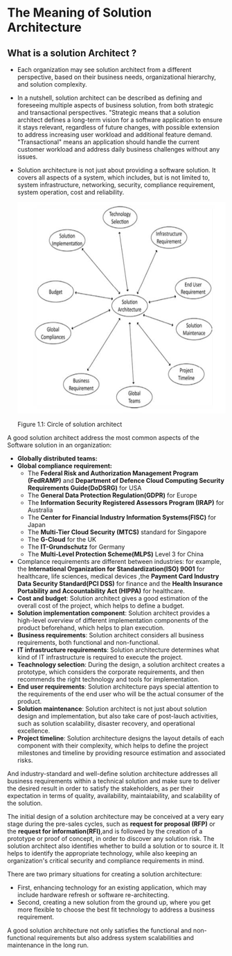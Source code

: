 # The Meaning of Solution Architecture

## What is a solution Architect ?

- Each organization may see solution architect from a different perspective, based on their business needs, organizational hierarchy, and solution complexity.
- In a nutshell, solution architect can be described as defining and foreseeing multiple aspects of business solution, from both strategic and transactional perspectives. "Strategic means
  that a solution architect defines a long-term vision for a software application to ensure it stays relevant, regardless of future changes, with possible extension  to address increasing
  user workload and additional feature demand. "Transactional" means an application should handle the current customer workload and address daily business challenges without any issues.
- Solution architecture is not just about providing a software solution. It covers all aspects of a system, which includes, but is not limited to, system infrastructure, networking, security,
  compliance requirement, system operation, cost and reliability.

  ![ Figure 1.1:](https://github.com/rex-makusia/Solution-Architects-Handbook/blob/main/Figure-1-1.jpg)

  Figure 1.1:  Circle of solution architect
 
A good solution architect address the most common aspects of the Software solution in an organization:

- **Globally distributed teams:**
- **Global compliance requirement:**
  - The **Federal Risk and Authorization Management Program (FedRAMP)** and **Department of Defence Cloud Computing Security Requirements Guide(DoDSRG)** for USA
  - The **General Data Protection Regulation(GDPR)** for Europe
  - The **Information Security Registered Assessors Program (IRAP)** for Australia
  - The **Center for Financial Industry Information Systems(FISC)** for Japan
  - The **Multi-Tier Cloud Security (MTCS)** standard for Singapore
  - The **G-Cloud** for the UK
  - The **IT-Grundschutz** for Germany
  - The **Multi-Level Protection Scheme(MLPS)** Level 3 for China
- Complance requirements are different between industries: for example, the **International Organization for Standardization(ISO) 9001** for healthcare, life sciences, medical devices ,the **Payment Card Industry Data Security Standard(PCI DSS)** for finance and the **Health Insurance Portability and Accountability Act (HIPPA)** for healthcare.
- **Cost and budget**: Solution architect gives a good estimation of the overall cost of the project, which helps to define a budget.
- **Solution implementation component**: Solution architect provides a high-level overview of different implementation components of the product beforehand, which helps to plan execution.
- **Business requirements**: Solution architect considers all business requirements, both functional and non-functional.
- **IT infrastructure requirements**: Solution architecture determines what kind of IT infrastructure is required to execute the project.
- **Teachnology selection**: During the design, a solution architect creates a prototype, which considers the corporate requirements, and then recommends the right technology and tools for implementation. 
- **End user requirements**: Solution architecture pays special attention to the requirements of the end user who will be the actual consumer of the product. 
- **Solution maintenance**: Solution architect is not just about solution design and implementation, but also take care of post-lauch activities, such as solution scalability, disaster recovery, and operational excellence.
- **Project timeline**: Solution architecture designs the layout details of each component with their complexity, which helps to define the project milestones and timeline by providing resource estimation and associated risks.

And industry-standard and well-define solution architecture addresses all business requirements within a technical solution and make sure to deliver the desired result in order to satisfy  the stakeholders, as per their expectation in terms of quality, availability, maintaiability, and scalability of the solution.

The initial design of a solution architecture may be conceived at a very eary stage during the pre-sales cycles, such as **request for proposal (RFP)** or the **request for information(RFI)**,and is followed by the creation of a prototype or proof of concept, in order to
discover any solution risk. The solution architect also identifies whether to build a solution or to source it. It helps to identify the 
appropriate technology, while also keeping an organization's critical security and compliance requirements in mind.

There are two primary situations for creating a solution architecture:
- First, enhancing technology for an existing application, which may include hardware refresh or software re-architecting.
- Second, creating a new solution from the ground up, where you get more flexible to choose the best fit technology to address a business requirement.

A good solution architecture not only satisfies the functional and non-functional requirements but also address system scalabilities and maintenance in the long run.
